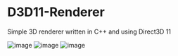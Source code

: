 # D3D11-Renderer
Simple 3D renderer  written in C++ and using Direct3D 11

![image](https://user-images.githubusercontent.com/70967067/186047125-fdf93410-2cc3-4718-abde-c2b6f3b69dc5.png)
![image](https://user-images.githubusercontent.com/70967067/186047164-cc5ad3d4-46f4-4e35-815f-234b53c073b8.png)
![image](https://user-images.githubusercontent.com/70967067/186047201-4767be85-5270-400e-bf16-ae321e3d636a.png)

